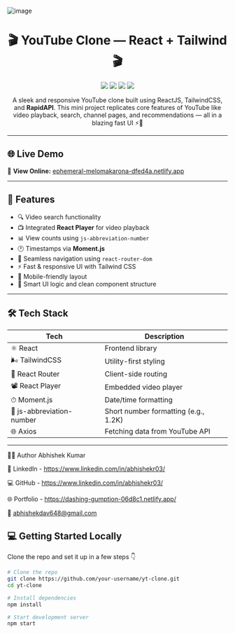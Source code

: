 ![image](https://github.com/user-attachments/assets/3b3453ab-2426-4372-a94f-8500f021377f)
<h1 align="center">🎬 YouTube Clone — React + Tailwind 🎬</h1>

<p align="center">
  <img src="https://img.shields.io/badge/React-18.2-blue?logo=react" />
  <img src="https://img.shields.io/badge/TailwindCSS-3.3.3-teal?logo=tailwindcss" />
  <img src="https://img.shields.io/badge/Live-Netlify-green?logo=netlify" />
  <img src="https://img.shields.io/badge/Router-v6.17.0-purple?logo=reactrouter" />
</p>

<p align="center">
  A sleek and responsive YouTube clone built using ReactJS, TailwindCSS, and <strong>RapidAPI</strong>. This mini project replicates core features of YouTube like video playback, search, channel pages, and recommendations — all in a blazing fast UI ⚡🎥
</p>

---

## 🌐 Live Demo

🚀 **View Online:** [ephemeral-melomakarona-dfed4a.netlify.app](https://ephemeral-melomakarona-dfed4a.netlify.app/)

---


## 🚀 Features

- 🔍 Video search functionality
- 📺 Integrated **React Player** for video playback
- 📊 View counts using `js-abbreviation-number`
- 🕐 Timestamps via **Moment.js**
- 🧭 Seamless navigation using `react-router-dom`
- ⚡ Fast & responsive UI with Tailwind CSS
- 📱 Mobile-friendly layout
- 🧠 Smart UI logic and clean component structure

---

## 🛠 Tech Stack

| Tech | Description |
|------|-------------|
| ⚛️ React | Frontend library |
| 🌬 TailwindCSS | Utility-first styling |
| 🔁 React Router | Client-side routing |
| 📽 React Player | Embedded video player |
| ⏱ Moment.js | Date/time formatting |
| 🔢 js-abbreviation-number | Short number formatting (e.g., 1.2K) |
| 🌐 Axios | Fetching data from YouTube API |

---
🧑‍💻 Author
Abhishek Kumar

🔗 LinkedIn - https://www.linkedin.com/in/abhishekr03/

💻 GitHub - https://www.linkedin.com/in/abhishekr03/

🌐 Portfolio - https://dashing-gumption-06d8c1.netlify.app/

📧 abhishekdav648@gmail.com

## 💻 Getting Started Locally

Clone the repo and set it up in a few steps 👇

```bash
# Clone the repo
git clone https://github.com/your-username/yt-clone.git
cd yt-clone

# Install dependencies
npm install

# Start development server
npm start


